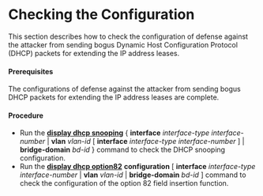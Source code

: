 Checking the Configuration
==========================

This section describes how to check the configuration of defense against the attacker from sending bogus Dynamic Host Configuration Protocol (DHCP) packets for extending the IP address leases.

#### Prerequisites

The configurations of defense against the attacker from sending bogus DHCP packets for extending the IP address leases are complete.


#### Procedure

* Run the [**display dhcp snooping**](cmdqueryname=display+dhcp+snooping) { **interface** *interface-type* *interface-number* | **vlan** *vlan-id* [ **interface** *interface-type* *interface-number* ] | **bridge-domain** *bd-id* } command to check the DHCP snooping configuration.
* Run the [**display dhcp option82**](cmdqueryname=display+dhcp+option82) **configuration** [ **interface** *interface-type* *interface-number* | **vlan** *vlan-id* | **bridge-domain** *bd-id* ] command to check the configuration of the option 82 field insertion function.